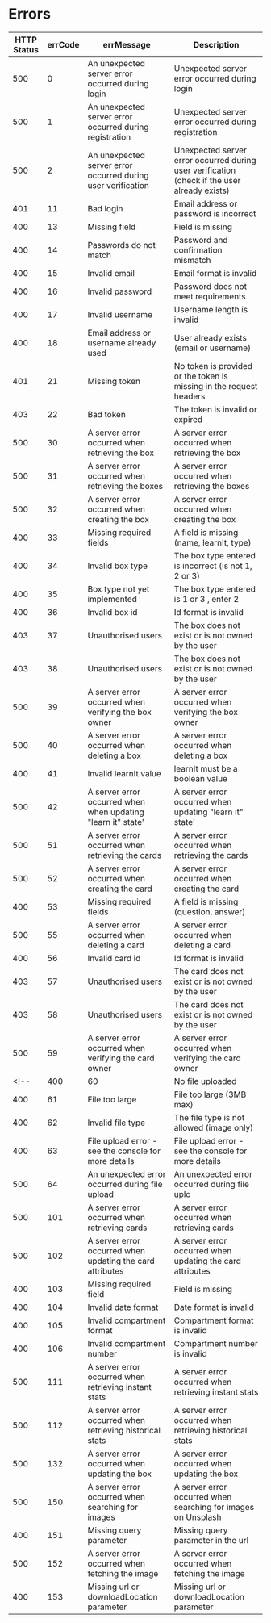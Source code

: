# Errors

| HTTP Status | errCode | errMessage                            | Description                           |
| ------------| ------- | ------------------------------------- | -------------------------------------- |
| 500         | 0       | An unexpected server error occurred during login | Unexpected server error occurred during login |
| 500         | 1       | An unexpected server error occurred during registration | Unexpected server error occurred during registration |
| 500         | 2       | An unexpected server error occurred during user verification | Unexpected server error occurred during user verification (check if the user already exists) |
| 401         | 11      | Bad login                             | Email address or password is incorrect |
| 400         | 13      | Missing field                         | Field is missing                       |
| 400         | 14      | Passwords do not match                | Password and confirmation mismatch     |
| 400         | 15      | Invalid email                         | Email format is invalid                |
| 400         | 16      | Invalid password                      | Password does not meet requirements    |
| 400         | 17      | Invalid username                      | Username length is invalid             |
| 400         | 18      | Email address or username already used | User already exists (email or username)                                |
| 401         | 21      | Missing token                          | No token is provided or the token is missing in the request headers    |
| 403         | 22      | Bad token                              | The token is invalid or expired                                        |
| 500         | 30      | A server error occurred when retrieving the box          | A server error occurred when retrieving the box      |
| 500         | 31      | A server error occurred when retrieving the boxes        | A server error occurred when retrieving the boxes    |
| 500         | 32      | A server error occurred when creating the box            | A server error occurred when creating the box        |
| 400         | 33      | Missing required fields                                  | A field is missing (name, learnIt, type)             |
| 400         | 34      | Invalid box type                                         | The box type entered is incorrect (is not 1, 2 or 3) |
| 400         | 35      | Box type not yet implemented                             | The box type entered is 1 or 3 , enter 2             |
| 400         | 36      | Invalid box id                                           | Id format is invalid                                 |
| 403         | 37      | Unauthorised users                                       | The box does not exist or is not owned by the user   |
| 403         | 38      | Unauthorised users                                       | The box does not exist or is not owned by the user   |
| 500         | 39      | A server error occurred when verifying the box owner     | A server error occurred when verifying the box owner |
| 500         | 40      | A server error occurred when deleting a box              | A server error occurred when deleting a box          |
| 400         | 41      | Invalid learnIt value                                    | learnIt must be a boolean value                      |
| 500         | 42      | A server error occurred when when updating "learn it" state' | A server error occurred when updating "learn it" state'          |
| 500         | 51      | A server error occurred when retrieving the cards        | A server error occurred when retrieving the cards                    |
| 500         | 52      | A server error occurred when creating the card           | A server error occurred when creating the card                       |
| 400         | 53      | Missing required fields                                  | A field is missing (question, answer)                                |
| 500         | 55      | A server error occurred when deleting a card             | A server error occurred when deleting a card                         |
| 400         | 56      | Invalid card id                                          | Id format is invalid                                                 |
| 403         | 57      | Unauthorised users                                       | The card does not exist or is not owned by the user                  |
| 403         | 58      | Unauthorised users                                       | The card does not exist or is not owned by the user                  |
| 500         | 59      | A server error occurred when verifying the card owner    | A server error occurred when verifying the card owner                |
<!-- | 400         | 60      | No file uploaded                                         | No file uploaded                                                     | -->
| 400         | 61      | File too large                                           | File too large (3MB max)                                             |
| 400         | 62      | Invalid file type                                        | The file type is not allowed (image only)                            |
| 400         | 63      | File upload error - see the console for more details     | File upload error - see the console for more details                 |
| 500         | 64      | An unexpected error occurred during file upload          | An unexpected error occurred during file uplo                        |
| 500         | 101     | A server error occurred when retrieving cards            | A server error occurred when retrieving cards                        |
| 500         | 102     | A server error occurred when updating the card attributes| A server error occurred when updating the card attributes            |
| 400         | 103     | Missing required field                                   | Field is missing                                                     |
| 400         | 104     | Invalid date format                                      | Date format is invalid                                               |
| 400         | 105     | Invalid compartment format                               | Compartment format is invalid                                        |
| 400         | 106     | Invalid compartment number                               | Compartment number is invalid                                        |
| 500         | 111     | A server error occurred when retrieving instant stats    | A server error occurred when retrieving instant stats                |
| 500         | 112     | A server error occurred when retrieving historical stats | A server error occurred when retrieving historical stats             |
| 500         | 132     | A server error occurred when updating the box            | A server error occurred when updating the box                        |
| 500         | 150     | A server error occurred when searching for images        | A server error occurred when searching for images on Unsplash        |
| 400         | 151     | Missing query parameter                                  | Missing query parameter in the url                                   |
| 500         | 152     | A server error occurred when fetching the image          | A server error occurred when fetching the image                      |
| 400         | 153     | Missing url or downloadLocation parameter                | Missing url or downloadLocation parameter                            |